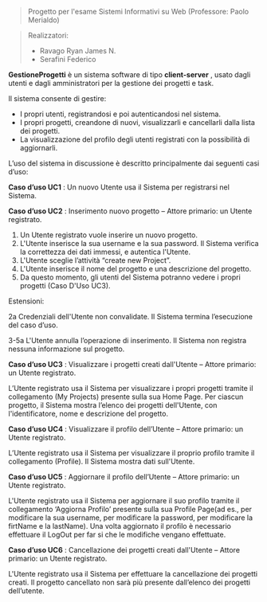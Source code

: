 

>Progetto per l'esame Sistemi Informativi su Web (Professore: Paolo Merialdo) 

>Realizzatori: 
>- Ravago    Ryan James N.
>- Serafini  Federico 

**GestioneProgetti**  è un sistema software di tipo **client-server** , usato dagli utenti e dagli amministratori per la gestione dei progetti e task. 

Il sistema consente di gestire:
* I propri utenti, registrandosi e poi autenticandosi nel sistema.
* I propri progetti, creandone di nuovi, visualizzarli e cancellarli dalla lista dei progetti.
* La visualizzazione del profilo degli utenti registrati con la possibilità di aggiornarli.

L’uso del sistema in discussione è descritto principalmente dai seguenti casi d’uso:

**Caso d’uso UC1** : Un nuovo Utente usa il Sistema per registrarsi nel Sistema.

**Caso d’uso UC2** : Inserimento nuovo progetto – Attore primario: un Utente registrato.
1. Un Utente registrato vuole inserire un nuovo progetto.
2. L'Utente inserisce la sua username e la sua password. Il Sistema verifica la correttezza dei dati immessi, e autentica l'Utente.
3. L'Utente sceglie l’attività “create new Project”. 
4. L'Utente inserisce il nome del progetto e una descrizione del progetto.
5. Da questo momento, gli utenti del Sistema potranno vedere i propri progetti (Caso D'Uso UC3).

Estensioni:

2a Credenziali dell'Utente non convalidate. Il Sistema termina l’esecuzione del caso d’uso.

3-5a L'Utente annulla l’operazione di inserimento. Il Sistema non registra nessuna informazione sul progetto.

**Caso d’uso UC3** : Visualizzare i progetti creati dall'Utente – Attore primario: un Utente registrato.

L’Utente registrato usa il Sistema per visualizzare i propri progetti tramite il collegamento (My Projects) presente sulla sua Home Page. 
Per ciascun progetto, il Sistema mostra l’elenco dei progetti dell'Utente, con l'identificatore, nome e descrizione del progetto.

**Caso d’uso UC4** : Visualizzare il profilo dell’Utente – Attore primario: un Utente registrato.

L’Utente registrato usa il Sistema per visualizzare il proprio profilo tramite il collegamento (Profile). Il Sistema mostra dati sull'Utente.

**Caso d’uso UC5** : Aggiornare il profilo dell’Utente – Attore primario: un Utente registrato.

L'Utente registrato usa il Sistema per aggiornare il suo profilo tramite il collegamento ‘Aggiorna Profilo’ presente sulla sua Profile Page(ad es., per modificare la sua username, per modificare la password, per modificare la firtName e la lastName). 
Una volta aggiornato il profilo è necessario effettuare il LogOut per far si che le modifiche vengano effettuate. 

**Caso d’uso UC6** : Cancellazione dei progetti creati dall'Utente – Attore primario: un Utente registrato.

L'Utente registrato usa il Sistema per effettuare la cancellazione dei progetti creati. Il progetto cancellato non sarà più presente dall’elenco dei progetti dell’utente. 

 
